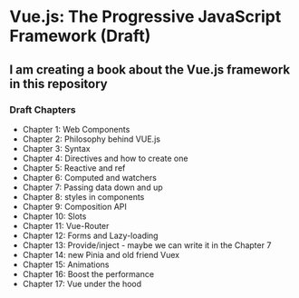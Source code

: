 # Vue.js: The Progressive JavaScript Framework (Draft)

## I am creating a book about the Vue.js framework in this repository

### Draft Chapters

* Chapter 1: Web Components
* Chapter 2: Philosophy behind VUE.js
* Chapter 3:  Syntax
* Chapter 4:  Directives and how to create one
* Chapter 5:  Reactive and ref
* Chapter 6: Computed and watchers
* Chapter 7: Passing data down and up
* Chapter 8: styles in components
* Chapter 9: Composition API
* Chapter 10:  Slots
* Chapter 11: Vue-Router
* Chapter 12:  Forms and Lazy-loading
* Chapter 13:  Provide/inject - maybe we can write it in the Chapter 7
* Chapter 14: new Pinia and old friend Vuex
* Chapter 15: Animations
* Chapter 16: Boost the performance
* Chapter 17: Vue under the hood 
